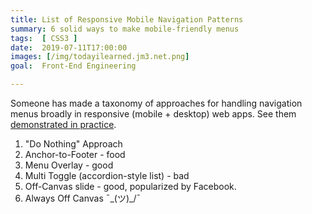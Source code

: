 ```yaml
---
title: List of Responsive Mobile Navigation Patterns
summary: 6 solid ways to make mobile-friendly menus
tags:  [ CSS3 ]
date:  2019-07-11T17:00:00
images: [/img/todayilearned.jm3.net.png]
goal:  Front-End Engineering

---
```


Someone has made a taxonomy of approaches for handling navigation menus
broadly in responsive (mobile + desktop) web apps. See them
[demonstrated in practice][link].

1. "Do Nothing" Approach
2. Anchor-to-Footer - food
3. Menu Overlay - good
4. Multi Toggle (accordion-style list) - bad
5. Off-Canvas slide - good, popularized by Facebook.
6. Always Off Canvas  ¯\_(ツ)_/¯ 

[link]: http://responsivenavigation.net/
